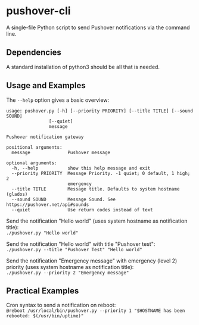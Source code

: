 # pushover-cli
A single-file Python script to send Pushover notifications via the command line.

## Dependencies
A standard installation of python3 should be all that is needed.

## Usage and Examples

The `--help` option gives a basic overview:

    usage: pushover.py [-h] [--priority PRIORITY] [--title TITLE] [--sound SOUND]
                    [--quiet]
                    message

    Pushover notification gateway

    positional arguments:
      message              Pushover message

    optional arguments:
      -h, --help           show this help message and exit
      --priority PRIORITY  Message Priority. -1 quiet; 0 default, 1 high; 2
                           emergency
      --title TITLE        Message title. Defaults to system hostname (glados)
      --sound SOUND        Message Sound. See https://pushover.net/api#sounds
      --quiet              Use return codes instead of text

Send the notification "Hello world" (uses system hostname as notification title):  
`./pushover.py "Hello world"`

Send the notification "Hello world" with title "Pushover test":  
`./pushover.py --title "Pushover Test" "Hello world"`

Send the notification "Emergency message" with emergency (level 2) priority (uses system hostname as notification title):  
`./pushover.py --priority 2 "Emergency message"`


## Practical Examples

Cron syntax to send a notification on reboot:  
`@reboot /usr/local/bin/pushover.py --priority 1 "$HOSTNAME has been rebooted: $(/usr/bin/uptime)"`
